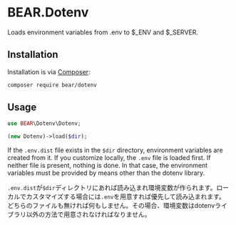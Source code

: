 # BEAR.Dotenv

Loads environment variables from .env to $_ENV and $_SERVER.

## Installation

Installation is via [Composer](https://getcomposer.org/):

```bash
composer require bear/dotenv
```

## Usage

```php
use BEAR\Dotenv\Dotenv;

(new Dotenv)->load($dir);
```

If the `.env.dist` file exists in the `$dir` directory, environment variables are created from it. If you customize locally, the `.env` file is loaded first.
If neither file is present, nothing is done. In that case, the environment variables must be provided by means other than the dotenv library.

`.env.dist`が`$dir`ディレクトリにあれば読み込まれ環境変数が作られます。ローカルでカスタマイズする場合には`.env`を用意すれば優先して読み込まれます。
どちらのファイルも無ければ何もしません。その場合、環境変数はdotenvライブラリ以外の方法で用意されなければなりません。
